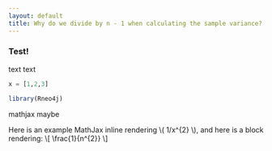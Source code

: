 ```yaml
---
layout: default
title: Why do we divide by n - 1 when calculating the sample variance?
---
```


### Test!

text text

```python
x = [1,2,3]
```

```r
library(Rneo4j)
```

mathjax maybe

Here is an example MathJax inline rendering \\( 1/x^{2} \\), and here is a block rendering: 
\\[ \frac{1}{n^{2}} \\]

